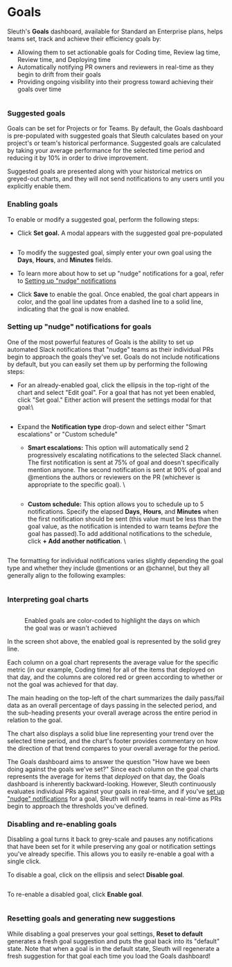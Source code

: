 # Goals

Sleuth's **Goals** dashboard, available for Standard an Enterprise plans, helps teams set, track and achieve their efficiency goals by:

* Allowing them to set actionable goals for Coding time, Review lag time, Review time, and Deploying time
* Automatically notifying PR owners and reviewers in real-time as they begin to drift from their goals
* Providing ongoing visibility into their progress toward achieving their goals over time

<figure><img src=".gitbook/assets/image (77).png" alt=""><figcaption></figcaption></figure>

### Suggested goals

Goals can be set for Projects or for Teams. By default, the Goals dashboard is pre-populated with suggested goals that Sleuth calculates based on your project's or team's historical performance. Suggested goals are calculated by taking your average performance for the selected time period and reducing it by 10% in order to drive improvement. &#x20;

Suggested goals are presented along with your historical metrics on greyed-out charts, and they will not send notifications to any users until you explicitly enable them.

### Enabling goals

To enable or modify a suggested goal, perform the following steps:

*   Click **Set goal.** A modal appears with the suggested goal pre-populated &#x20;

    <figure><img src=".gitbook/assets/image (80).png" alt=""><figcaption></figcaption></figure>
* To modify the suggested goal, simply enter your own goal using the **Days**, **Hours**, and **Minutes** fields.
* To learn more about how to set up "nudge" notifications for a goal, refer to [Setting up "nudge" notifications](goals.md#setting-up-nudge-notifications-for-goals)
* Click **Save** to enable the goal. Once enabled, the goal chart appears in color, and the goal line updates from a dashed line to a solid line, indicating that the goal is now enabled.

### Setting up "nudge" notifications for goals

One of the most powerful features of Goals is the ability to set up automated Slack notifications that "nudge" teams as their individual PRs begin to approach the goals they've set. Goals do not include notifications by default, but you can easily set them up by performing the following steps:

*   For an already-enabled goal, click the ellipsis in the top-right of the chart and select "Edit goal". For a goal that has not yet been enabled, click "Set goal." Either action will present the settings modal for that goal:\


    <figure><img src=".gitbook/assets/image (83).png" alt=""><figcaption></figcaption></figure>
* Expand the **Notification type** drop-down and select either "Smart escalations" or "Custom schedule"
  *   **Smart escalations:** This option will automatically send 2 progressively escalating notifications to the selected Slack channel. The first notification is sent at 75% of goal and doesn't specifically mention anyone. The second notification is sent at 90% of goal and @mentions the authors or reviewers on the PR (whichever is appropriate to the specific goal). \


      <figure><img src=".gitbook/assets/image (84).png" alt=""><figcaption></figcaption></figure>
  *   **Custom schedule:** This option allows you to schedule up to 5 notifications. Specify the elapsed **Days**, **Hours**, and **Minutes** when the first notification should be sent (this value must be less than the goal value, as the notification is intended to warn teams _before_ the goal has passed).To add additional notifications to the schedule, click **+ Add another notification**. \


      <figure><img src=".gitbook/assets/image (23) (2).png" alt=""><figcaption></figcaption></figure>

The formatting for individual notifications varies slightly depending the goal type and whether they include @mentions or an @channel, but they all generally align to the following examples:

<figure><img src=".gitbook/assets/image (24).png" alt=""><figcaption></figcaption></figure>

### Interpreting goal charts

<figure><img src=".gitbook/assets/image (21) (2).png" alt=""><figcaption><p>Enabled goals are color-coded to highlight the days on which the goal was or wasn't achieved</p></figcaption></figure>

In the screen shot above, the enabled goal is represented by the solid grey line.&#x20;

Each column on a goal chart represents the average value for the specific metric (in our example, Coding time) for all of the items that deployed on that day, and the columns are colored red or green according to whether or not the goal was achieved for that day.&#x20;

The main heading on the top-left of the chart summarizes the daily pass/fail data as an overall percentage of days passing in the selected period, and the sub-heading presents your overall average across the entire period in relation to the goal.

The chart also displays a solid blue line representing your trend over the selected time period, and the chart's footer provides commentary on how the direction of that trend compares to your overall average for the period.&#x20;

The Goals dashboard aims to answer the question "How have we been doing against the goals we've set?" Since each column on the goal charts represents the average for items that _deployed_ on that day, the Goals dashboard is inherently backward-looking. However, Sleuth continuously evaluates individual PRs against your goals in real-time, and if you've [set up "nudge" notifications](goals.md#setting-up-nudge-notifications-for-goals) for a goal, Sleuth will notify teams in real-time as PRs begin to approach the thresholds you've defined.&#x20;

### Disabling and re-enabling goals

Disabling a goal turns it back to grey-scale and pauses any notifications that have been set for it while preserving any goal or notification settings you've already specifie. This allows you to easily re-enable a goal with a single click.&#x20;

To disable a goal, click on the ellipsis and select **Disable goal**.

<figure><img src=".gitbook/assets/image (20) (2).png" alt=""><figcaption></figcaption></figure>

To re-enable a disabled goal, click **Enable goal**.

<figure><img src=".gitbook/assets/image (16) (2).png" alt=""><figcaption></figcaption></figure>

### Resetting goals and generating new suggestions

While disabling a goal preserves your goal settings, **Reset to default** generates a fresh goal suggestion and puts the goal back into its "default" state. Note that when a goal is in the default state, Sleuth will regenerate a fresh suggestion for that goal each time you load the Goals dashboard!
